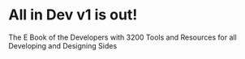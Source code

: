 # All in Dev v1 is out!
The E Book of the Developers with 3200 Tools and Resources for all Developing and Designing Sides 
